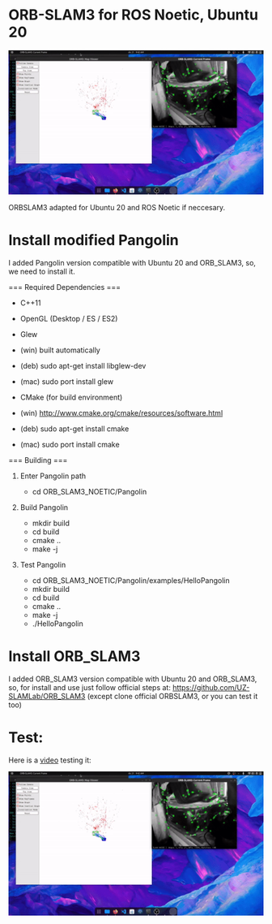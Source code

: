 # ORB-SLAM3 for ROS Noetic, Ubuntu 20

<p align="center">
  <img
    src="/images/ORB_SLAM3.gif"
  >
</p>

ORBSLAM3 adapted for Ubuntu 20 and ROS Noetic if neccesary.

# Install modified Pangolin
I added Pangolin version compatible with Ubuntu 20 and ORB_SLAM3, so, we need to install it.

=== Required Dependencies ===

* C++11

* OpenGL (Desktop / ES / ES2)

* Glew
 * (win) built automatically
 * (deb) sudo apt-get install libglew-dev
 * (mac) sudo port install glew

* CMake (for build environment)
 * (win) http://www.cmake.org/cmake/resources/software.html
 * (deb) sudo apt-get install cmake
 * (mac) sudo port install cmake

=== Building ===

1. Enter Pangolin path
    * cd ORB_SLAM3_NOETIC/Pangolin
2. Build Pangolin
    * mkdir build
    * cd build
    * cmake ..
    * make -j

3. Test Pangolin
    * cd ORB_SLAM3_NOETIC/Pangolin/examples/HelloPangolin
    * mkdir build
    * cd build
    * cmake ..
    * make -j
    * ./HelloPangolin

# Install ORB_SLAM3
I added ORB_SLAM3 version compatible with Ubuntu 20 and ORB_SLAM3, so, for install and use just follow official steps at: https://github.com/UZ-SLAMLab/ORB_SLAM3 (except clone official ORBSLAM3, or you can test it too)

# Test:
Here is a [video](https://www.youtube.com/watch?v=Q9igtfsPSs0&t=1s) testing it:

[![IMAGE ALT TEXT HERE](/images/ORB_SLAM3.gif)](https://www.youtube.com/watch?v=Q9igtfsPSs0&t=1s)
